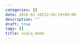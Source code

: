 ```yaml
---
categories: []
date: 2016-01-16T22:56:19+09:00
description: ""
draft: true
tags: []
title: scala_memo
---
```


